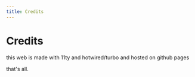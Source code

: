 ```yaml
---
title: Credits
---
```


# Credits

this web is made with 11ty and hotwired/turbo and hosted on github pages

that's all.
